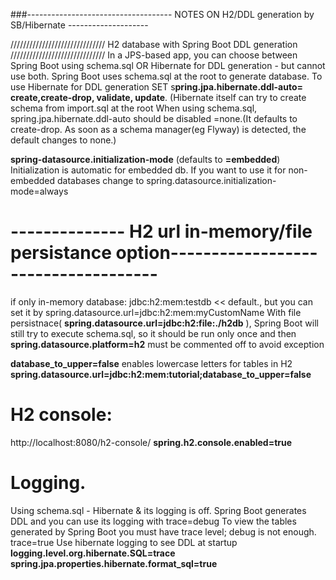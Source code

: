 ###------------------------------------ NOTES ON H2/DDL generation by SB/Hibernate --------------------

 //////////////////////////////  H2 database with Spring Boot DDL generation  //////////////////////////////
In a JPS-based app, you can choose between Spring Boot using schema.sql  OR Hibernate for DDL generation - but cannot use both.
Spring Boot uses schema.sql at the root to generate database.
To use Hibernate for DDL generation SET s**pring.jpa.hibernate.ddl-auto= create,create-drop, validate, update**. (Hibernate itself can try to create schema from import.sql at the root
When using schema.sql, spring.jpa.hibernate.ddl-auto should be disabled =none.(It defaults to create-drop. As soon as a schema manager(eg Flyway) is detected, the default changes to none.)

**spring-datasource.initialization-mode** (defaults to **=embedded**) Initialization is automatic for embedded db.
If you want to use it for non-embedded databases change to spring.datasource.initialization-mode=always

# -------------- H2 url in-memory/file persistance option------------------------------------
if only in-memory database: jdbc:h2:mem:testdb  << default., but you can set it by spring.datasource.url=jdbc:h2:mem:myCustomName
With file persistnace( **spring.datasource.url=jdbc:h2:file:./h2db** ), Spring Boot will still try to execute schema.sql, so it should be run only once and
then **spring.datasource.platform=h2** must be commented off to avoid exception

**database_to_upper=false** enables lowercase letters for tables in H2
**spring.datasource.url=jdbc:h2:mem:tutorial;database_to_upper=false**

# H2 console:
http://localhost:8080/h2-console/
**spring.h2.console.enabled=true**

# Logging.
Using schema.sql - Hibernate & its logging is off.  Spring Boot generates DDL and you can use its logging with trace=debug
To view the tables generated by Spring Boot you must have trace level; debug is not enough.
trace=true
Use hibernate logging to see DDL at startup
**logging.level.org.hibernate.SQL=trace**
**spring.jpa.properties.hibernate.format_sql=true**